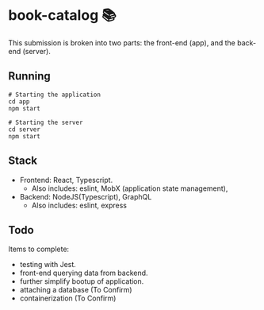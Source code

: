 # book-catalog :books:

This submission is broken into two parts: the front-end (app), and the back-end (server).

## Running

```shell
# Starting the application
cd app
npm start

# Starting the server
cd server
npm start
```

## Stack

- Frontend: React, Typescript.
  - Also includes: eslint, MobX (application state management),
- Backend: NodeJS(Typescript), GraphQL
  - Also includes: eslint, express

## Todo

Items to complete:
- testing with Jest.
- front-end querying data from backend.
- further simplify bootup of application.
- attaching a database (To Confirm)
- containerization (To Confirm)